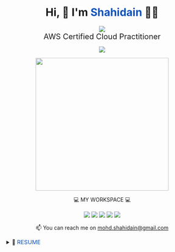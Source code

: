 <h1 align='center'>
  Hi, 👋 I'm <span style='color:#0F52BA'>Shahidain</span> 👨‍💻
</h1>

<p align='center'>
  <a href='https://www.credly.com/badges/112a7b8c-226c-4eca-8c0d-d82a2f171171'><img src="https://images.credly.com/size/80x80/images/00634f82-b07f-4bbd-a6bb-53de397fc3a6/image.png" /></a>
  <br/>
  <span style='font-size: 20px; color: #0F52BA'><a href='https://www.credly.com/badges/112a7b8c-226c-4eca-8c0d-d82a2f171171/public_url' style='text-decoration:none'>AWS Certified Cloud Practitioner</a></span>
</p>

<p align='center'>
  <a href="https://www.linkedin.com/in/shahidain/">
    <img src="https://img.shields.io/badge/linkedin-%230077B5.svg?&style=for-the-badge&logo=linkedin&logoColor=white" />
  </a>
</p>

<p align='center'>
  <a href="#"><img src="https://github-readme-stats.vercel.app/api?username=shahidain&show_icons=true&count_private=true&theme=dark" width="350"></a>
</p>

<p align='center'>
  💻 MY WORKSPACE 💻<br/><br/>
  <img src="https://img.shields.io/badge/mac%20os-000000?style=for-the-badge&logo=macos&logoColor=F0F0F0" />
  <img src="https://img.shields.io/badge/windows-%230078D6.svg?&style=for-the-badge&logo=windows&logoColor=white" />
  <img src="https://img.shields.io/badge/intel-core%20i7%2012th-%230071C5.svg?&style=for-the-badge&logo=intel&logoColor=white" />
  <img src="https://img.shields.io/badge/RAM-32GB-%230071C5.svg?&style=for-the-badge&logoColor=white" />
  <img src="https://img.shields.io/badge/nvidia-gtx%201650-%2376B900.svg?&style=for-the-badge&logo=nvidia&logoColor=white" />
</p>

<p align='center'>
  📫 You can reach me on <a href='mailto:mohd.shahidain@gmail.com'>mohd.shahidain@gmail.com</a>
</p>

<details>
  <summary>📃 <span style='color:#0F52BA; font-size: 15px'>RESUME</span></summary>

  ## Education
  - 📖 **Masters of Science (M.Sc.)**\
  📆 2003 - 2005\
  📍 **University of Mumbai** - Mumbai, India

  ## Work Experience
</details>
